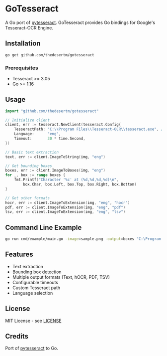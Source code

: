 # GoTesseract

A Go port of [pytesseract](https://github.com/madmaze/pytesseract). GoTesseract provides Go bindings for Google's Tesseract-OCR Engine.

## Installation

```bash
go get github.com/thedesertm/gotesseract
```

### Prerequisites
- Tesseract >= 3.05
- Go >= 1.16

## Usage

```go
import "github.com/thedesertm/gotesseract"

// Initialize client
client, err := tesseract.NewClient(tesseract.Config{
    TesseractPath: "C:\\Program Files\\Tesseract-OCR\\tesseract.exe", // Windows path
    Language:      "eng",
    Timeout:       30 * time.Second,
})

// Basic text extraction
text, err := client.ImageToString(img, "eng")

// Get bounding boxes
boxes, err := client.ImageToBoxes(img, "eng")
for _, box := range boxes {
    fmt.Printf("Character '%c' at (%d,%d,%d,%d)\n", 
        box.Char, box.Left, box.Top, box.Right, box.Bottom)
}

// Get other formats
hocr, err := client.ImageToExtension(img, "eng", "hocr")
pdf, err := client.ImageToExtension(img, "eng", "pdf")
tsv, err := client.ImageToExtension(img, "eng", "tsv")
```

## Command Line Example

```bash
go run cmd/example/main.go -image=sample.png -output=boxes "C:\Program Files\Tesseract-OCR\tesseract.exe"
```

## Features
- Text extraction
- Bounding box detection
- Multiple output formats (Text, hOCR, PDF, TSV)
- Configurable timeouts
- Custom Tesseract path
- Language selection

## License
MIT License - see [LICENSE](LICENSE)

## Credits
Port of [pytesseract](https://github.com/madmaze/pytesseract) to Go.
